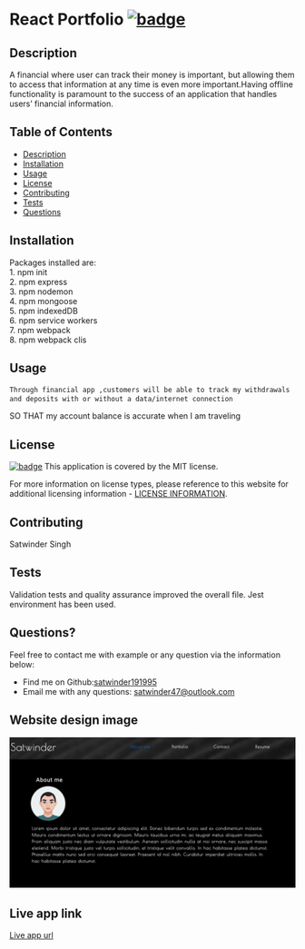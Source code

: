  # React Portfolio [![badge](https://img.shields.io/badge/license-MIT-brightgreen)](./LICENSE)

  ## Description

  A financial where user can track their money is important, but allowing them to access that information at any time is even more important.Having offline functionality is paramount to the success of an application that handles users’ financial information.

  ## Table of Contents
  - [Description](#description)
  - [Installation](#installation)
  - [Usage](#usage)
  - [License](#license)
  - [Contributing](#contributing)
  - [Tests](#tests)
  - [Questions](#questions)

  ## Installation

  Packages installed are:<br>  1. npm init <br> 2. npm express <br> 3. npm nodemon <br>4. npm mongoose <br> 5. npm indexedDB <br> 6. npm service workers <br> 7. npm webpack <br> 8. npm webpack clis

  ## Usage

    Through financial app ,customers will be able to track my withdrawals and deposits with or without a data/internet connection
SO THAT my account balance is accurate when I am traveling 

  ## License

  [![badge](https://img.shields.io/badge/license-MIT-brightgreen)](./LICENSE)
This application is covered by the MIT license.

For more information on license types, please reference to this website for additional licensing information - [LICENSE INFORMATION](https://opensource.org/licenses).

  ## Contributing

  Satwinder Singh
  
  ## Tests

  Validation tests and quality assurance improved the overall file. Jest environment has been used.

  ## Questions?

  Feel free to contact me with example or any question via the information below:
 * Find me on Github:[satwinder191995](https://github.com/satwinder191995)
 * Email me with any questions: [satwinder47@outlook.com](mailto:satwinder47@outlook.com)

  ## Website design image
  ![This is website image](/public/images/portfolio.png)

  ## Live app link
  [Live app url]( https://satwinder191995.github.io/react-portfolio/)
